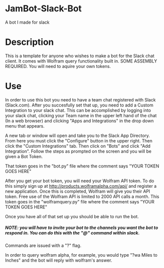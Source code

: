 # JamBot-Slack-Bot
A bot I made for slack

# Description
This is a template for anyone who wishes to make a bot for the Slack chat client. It comes with Wolfram query functionality built in. SOME ASSEMBLY REQUIRED. You will need to aquire your own tokens.

# Use
In order to use this bot you need to have a team chat registered with Slack (Slack.com). After you succesfully set that up, you need to add a Custom Integration to your slack chat. This can be accomplished by logging into your slack chat, clicking your Team name in the upper left hand of the chat (In a web browser) and clicking "Apps and Integrations" in the drop down menu that appears. 

A new tab or window will open and take you to the Slack App Directory. From here you must click the "Configure" button in the upper right. Then click the "Custom Integrations" tab. Then click on "Bots" and click "Add Integration". Follow the steps as prompted on the screen and you will be given a Bot Token. 

That token goes in the "bot.py" file where the comment says "YOUR TOKEN GOES HERE"

After you get your bot token, you will need your Wolfram API token. To do this simply sign up at http://products.wolframalpha.com/api/ and register a new application. Once this is completed, Wolfram will give you their API token. Free use of the Wolfram API is limited to 2000 API calls a month. This token goes in the "wolframquery.py" file where the comment says "YOUR TOKEN GOES HERE"

Once you have all of that set up you should be able to run the bot. 

##### NOTE: you will have to invite your bot to the channels you want the bot to respond in. You can do this with the "@<botname>" command within slack.

Commands are issued with a "?" flag. 

In order to query wolfram alpha, for example, you would type "?wa Miles to Inches" and the bot will reply with wolfram's answer.
